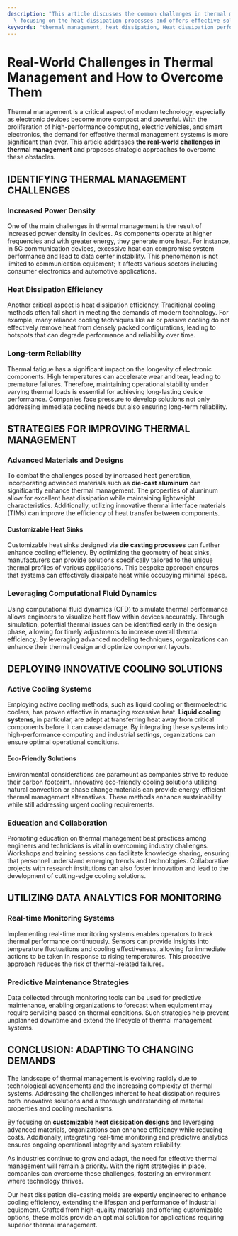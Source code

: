 ```yaml
---
description: "This article discusses the common challenges in thermal management, particularly\
  \ focusing on the heat dissipation processes and offers effective solutions."
keywords: "thermal management, heat dissipation, Heat dissipation performance, Die casting process"
---
```

# Real-World Challenges in Thermal Management and How to Overcome Them

Thermal management is a critical aspect of modern technology, especially as electronic devices become more compact and powerful. With the proliferation of high-performance computing, electric vehicles, and smart electronics, the demand for effective thermal management systems is more significant than ever. This article addresses **the real-world challenges in thermal management** and proposes strategic approaches to overcome these obstacles.

## IDENTIFYING THERMAL MANAGEMENT CHALLENGES

### Increased Power Density

One of the main challenges in thermal management is the result of increased power density in devices. As components operate at higher frequencies and with greater energy, they generate more heat. For instance, in 5G communication devices, excessive heat can compromise system performance and lead to data center instability. This phenomenon is not limited to communication equipment; it affects various sectors including consumer electronics and automotive applications. 

### Heat Dissipation Efficiency

Another critical aspect is heat dissipation efficiency. Traditional cooling methods often fall short in meeting the demands of modern technology. For example, many reliance cooling techniques like air or passive cooling do not effectively remove heat from densely packed configurations, leading to hotspots that can degrade performance and reliability over time. 

### Long-term Reliability

Thermal fatigue has a significant impact on the longevity of electronic components. High temperatures can accelerate wear and tear, leading to premature failures. Therefore, maintaining operational stability under varying thermal loads is essential for achieving long-lasting device performance. Companies face pressure to develop solutions not only addressing immediate cooling needs but also ensuring long-term reliability.

## STRATEGIES FOR IMPROVING THERMAL MANAGEMENT

### Advanced Materials and Designs

To combat the challenges posed by increased heat generation, incorporating advanced materials such as **die-cast aluminum** can significantly enhance thermal management. The properties of aluminum allow for excellent heat dissipation while maintaining lightweight characteristics. Additionally, utilizing innovative thermal interface materials (TIMs) can improve the efficiency of heat transfer between components.

#### Customizable Heat Sinks

Customizable heat sinks designed via **die casting processes** can further enhance cooling efficiency. By optimizing the geometry of heat sinks, manufacturers can provide solutions specifically tailored to the unique thermal profiles of various applications. This bespoke approach ensures that systems can effectively dissipate heat while occupying minimal space.

### Leveraging Computational Fluid Dynamics

Using computational fluid dynamics (CFD) to simulate thermal performance allows engineers to visualize heat flow within devices accurately. Through simulation, potential thermal issues can be identified early in the design phase, allowing for timely adjustments to increase overall thermal efficiency. By leveraging advanced modeling techniques, organizations can enhance their thermal design and optimize component layouts.

## DEPLOYING INNOVATIVE COOLING SOLUTIONS

### Active Cooling Systems

Employing active cooling methods, such as liquid cooling or thermoelectric coolers, has proven effective in managing excessive heat. **Liquid cooling systems**, in particular, are adept at transferring heat away from critical components before it can cause damage. By integrating these systems into high-performance computing and industrial settings, organizations can ensure optimal operational conditions.

#### Eco-Friendly Solutions

Environmental considerations are paramount as companies strive to reduce their carbon footprint. Innovative eco-friendly cooling solutions utilizing natural convection or phase change materials can provide energy-efficient thermal management alternatives. These methods enhance sustainability while still addressing urgent cooling requirements.

### Education and Collaboration

Promoting education on thermal management best practices among engineers and technicians is vital in overcoming industry challenges. Workshops and training sessions can facilitate knowledge sharing, ensuring that personnel understand emerging trends and technologies. Collaborative projects with research institutions can also foster innovation and lead to the development of cutting-edge cooling solutions.

## UTILIZING DATA ANALYTICS FOR MONITORING

### Real-time Monitoring Systems

Implementing real-time monitoring systems enables operators to track thermal performance continuously. Sensors can provide insights into temperature fluctuations and cooling effectiveness, allowing for immediate actions to be taken in response to rising temperatures. This proactive approach reduces the risk of thermal-related failures.

### Predictive Maintenance Strategies

Data collected through monitoring tools can be used for predictive maintenance, enabling organizations to forecast when equipment may require servicing based on thermal conditions. Such strategies help prevent unplanned downtime and extend the lifecycle of thermal management systems.

## CONCLUSION: ADAPTING TO CHANGING DEMANDS

The landscape of thermal management is evolving rapidly due to technological advancements and the increasing complexity of thermal systems. Addressing the challenges inherent to heat dissipation requires both innovative solutions and a thorough understanding of material properties and cooling mechanisms.

By focusing on **customizable heat dissipation designs** and leveraging advanced materials, organizations can enhance efficiency while reducing costs. Additionally, integrating real-time monitoring and predictive analytics ensures ongoing operational integrity and system reliability.

As industries continue to grow and adapt, the need for effective thermal management will remain a priority. With the right strategies in place, companies can overcome these challenges, fostering an environment where technology thrives.

Our heat dissipation die-casting molds are expertly engineered to enhance cooling efficiency, extending the lifespan and performance of industrial equipment. Crafted from high-quality materials and offering customizable options, these molds provide an optimal solution for applications requiring superior thermal management.
